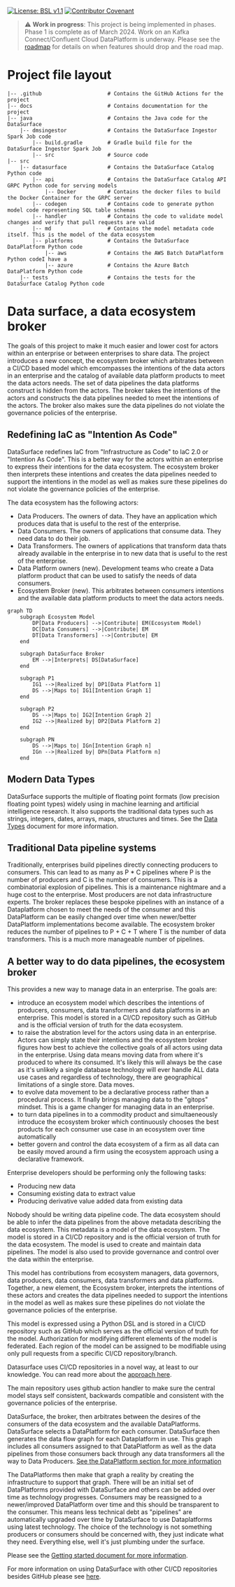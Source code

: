 [![License: BSL v1.1](https://img.shields.io/badge/License-BSL%20v1.1-blue.svg)](https://mariadb.com/bsl11/) [![Contributor Covenant](https://img.shields.io/badge/Contributor%20Covenant-2.1-4baaaa.svg)](CODE-OF-CONDUCT.md)

> :warning: **Work in progress**: This project is being implemented in phases. Phase 1 is complete as of March 2024. Work on an Kafka Connect/Confluent Cloud DataPlatform is underway. Please see the [roadmap](ROADMAP.md) for details on when features should drop and the road map.

# Project file layout

``` text
|-- .github                     # Contains the GitHub Actions for the project
|-- docs                        # Contains documentation for the project
|-- java                        # Contains the Java code for the DataSurface
    |-- dmsingestor             # Contains the DataSurface Ingestor Spark Job code
        |-- build.gradle        # Gradle build file for the DataSurface Ingestor Spark Job
        |-- src                 # Source code
|-- src
    |-- datasurface             # Contains the DataSurface Catalog Python code
        |-- api                 # Contains the DataSurface Catalog API GRPC Python code for serving models
            |-- Docker          # Contains the docker files to build the Docker Container for the GRPC server
        |-- codegen             # Contains code to generate python model code representing SQL table schemas
        |-- handler             # Contains the code to validate model changes and verify that pull requests are valid
        |-- md                  # Contains the model metadata code itself. This is the model of the data ecosystem
        |-- platforms           # Contains the DataSurface DataPlatform Python code
            |-- aws             # Contains the AWS Batch DataPlatform Python codeI have a 
            |-- azure           # Contains the Azure Batch DataPlatform Python code
    |-- tests                   # Contains the tests for the DataSurface Catalog Python code
```

# Data surface, a data ecosystem broker

The goals of this project to make it much easier and lower cost for actors within an enterprise or between enterprises to share data. The project introduces a new concept, the ecosystem broker which arbitrates between a CI/CD based model which emcompasses the intentions of the data actors in an enterprise and the catalog of available data platform products to meet the data actors needs. The set of data pipelines the data platforms construct is hidden from the actors. The broker takes the intentions of the actors and constructs the data pipelines needed to meet the intentions of the actors. The broker also makes sure the data pipelines do not violate the governance policies of the enterprise.

## Redefining IaC as "Intention As Code"

DataSurface redefines IaC from "Infrastructure as Code" to IaC 2.0 or "Intention As Code". This is a better way for the actors within an enterprise to express their intentions for the data ecosystem. The ecosystem broker then interprets these intentions and creates the data pipelines needed to support the intentions in the model as well as makes sure these pipelines do not violate the governance policies of the enterprise.

The data ecosystem has the following actors:

* Data Producers. The owners of data. They have an application which produces data that is useful to the rest of the enterprise.
* Data Consumers. The owners of applications that consume data. They need data to do their job.
* Data Transformers. The owners of applications that transform data thats already available in the enterprise in to new data that is useful to the rest of the enterprise.
* Data Platform owners (new). Development teams who create a Data platform product that can be used to satisfy the needs of data consumers.
* Ecosystem Broker (new). This arbitrates between consumers intentions and the available data platform products to meet the data actors needs.

```mermaid
graph TD
    subgraph Ecosystem Model
        DP[Data Producers] -->|Contribute| EM(Ecosystem Model)
        DC[Data Consumers] -->|Contribute| EM
        DT[Data Transformers] -->|Contribute| EM
    end

    subgraph DataSurface Broker
        EM -->|Interprets| DS[DataSurface]
    end

    subgraph P1
        IG1 -->|Realized by| DP1[Data Platform 1]
        DS -->|Maps to| IG1[Intention Graph 1]
    end

    subgraph P2
        DS -->|Maps to| IG2[Intention Graph 2]
        IG2 -->|Realized by| DP2[Data Platform 2]
    end

    subgraph PN
        DS -->|Maps to| IGn[Intention Graph n]
        IGn -->|Realized by| DPn[Data Platform n]
    end

```

## Modern Data Types

DataSurface supports the multiple of floating point formats (low precision floating point types) widely using in machine learning and artificial intelligence research. It also supports the traditional data types such as strings, integers, dates, arrays, maps, structures and times. See the [Data Types](docs/DataTypes.md) document for more information.

## Traditional Data pipeline systems

Traditionally, enterprises build pipelines directly connecting producers to consumers. This can lead to as many as P * C pipelines where P is the number of producers and C is the number of consumers. This is a combinatorial explosion of pipelines. This is a maintenance nightmare and a huge cost to the enterprise. Most producers are not data infrastructure experts. The broker replaces these bespoke pipelines with an instance of a Dataplatform chosen to meet the needs of the consumer and this DataPlatform can be easily changed over time when newer/better DataPlatform implementations become available. The ecosystem broker reduces the number of pipelines to P + C + T where T is the number of data transformers. This is a much more manageable number of pipelines.

## A better way to do data pipelines, the ecosystem broker

This provides a new way to manage data in an enterprise. The goals are:

* introduce an ecosystem model which describes the intentions of producers, consumers, data transformers and data platforms in an enterprise. This model is stored in a CI/CD repository such as GitHub and is the official version of truth for the data ecosystem.
* to raise the abstration level for the actors using data in an enterprise. Actors can simply state their intentions and the ecosystem broker figures how best to achieve the collective goals of all actors using data in the enterprise. Using data means moving data from where it's produced to where its consumed. It's likely this will always be the case as it's unlikely a single database technology will ever handle ALL data use cases and regardless of technology, there are geographical limitations of a single store. Data moves.
* to evolve data movement to be a declarative process rather than a procedural process. It finally brings managing data to the "gitops" mindset. This is a game changer for managing data in an enterprise.
* to turn data pipelines in to a commodity product and simultaeneously introduce the ecosystem broker which continuously chooses the best products for each consumer use case in an ecosystem over time automatically
* better govern and control the data ecosystem of a firm as all data can be easily moved around a firm using the ecosystem approach using a declarative framework.

Enterprise developers should be performing only the following tasks:

* Producing new data
* Consuming existing data to extract value
* Producing derivative value added data from existing data

Nobody should be writing data pipeline code. The data ecosystem should be able to infer the data pipelines from the above metadata describing the data ecosystem. This metadata is a model of the data ecosystem. The model is stored in a CI/CD repository and is the official version of truth for the data ecosystem. The model is used to create and maintain data pipelines. The model is also used to provide governance and control over the data within the enterprise.

This model has contributions from ecosystem managers, data governors, data producers, data consumers, data transformers and data platforms. Together, a new element, the Ecosystem broker, interprets the intentions of these actors and creates the data pipelines needed to support the intentions in the model as well as makes sure these pipelines do not violate the governance policies of the enterprise.

This model is expressed using a Python DSL and is stored in a CI/CD repository such as GitHub which serves as the official version of truth for the model. Authorization for modifying different elements of the model is federated. Each region of the model can be assigned to be modifiable using only pull requests from a specific CI/CD repository/branch.

Datasurface uses CI/CD repositories in a novel way, at least to our knowledge. You can read more about the [approach here](docs/HowGitHubIsUsed.md).

The main repository uses github action handler to make sure the central model stays self consistent, backwards compatible and consistent with the governance policies of the enterprise.

DataSurface, the broker, then arbitrates between the desires of the consumers of the data ecosystem and the available DataPlatforms. DataSurface selects a DataPlatform for each consumer. DataSurface then generates the data flow graph for each Dataplatform in use. This graph includes all consumers assigned to that DataPlatform as well as the data pipelines from those consumers back through any data transformers all the way to Data Producers. [See the DataPlatform section for more information](docs/DataPlatform.md)

The DataPlatforms then make that graph a reality by creating the infrastructure to support that graph. There will be an initial set of DataPlatforms provided with DataSurface and others can be added over time as technology progresses. Consumers may be reassigned to a newer/improved DataPlatform over time and this should be transparent to the consumer. This means less technical debt as "pipelines" are automatically upgraded over time by DataSurface to use Dataplatforms using latest technology. The choice of the technology is not something producers or consumers should be concerned with, they just indicate what they need. Everything else, well it's just plumbing under the surface.

Please see the [Getting started document for more information](docs/GettingStarted.md).

For more information on using DataSurface with other CI/CD repositories besides GitHub please see [here](docs/HowToReplaceGithubAsTheRepository.md).
